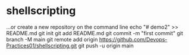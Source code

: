 # shellscripting

…or create a new repository on the command line
echo "# demo2" >> README.md
git init
git add README.md
git commit -m "first commit"
git branch -M main
git remote add origin https://github.com/Devops-Practices01/shellscripting.git
git push -u origin main
